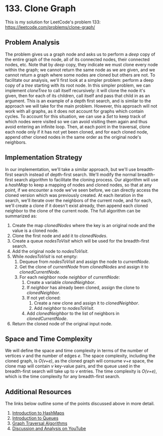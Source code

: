 # 133. Clone Graph
This is my solution for LeetCode's problem 133: https://leetcode.com/problems/clone-graph/

## Problem Analysis
The problem gives us a graph node and asks us to perform a *deep* copy of the entire graph of the node, all of its connected nodes, their connected nodes, etc. Note that by *deep* copy, they indicate we must clone every node within the graph; we cannot return the same node as we are given, and we cannot return a graph where some nodes are cloned but others are not. To facilitate our analysis, we'll first look at a simpler problem: perform a deep copy of a *tree* starting with its root node. In this simpler problem, we can implement *cloneTree* to call itself recursively: it will clone the node it's given, then for each of its children, call itself and pass that child in as an argument. This is an example of a depth first search, and is similar to the approach we will take for the main problem. However, this approach will not work with all graphs, as it does not account for graphs which contain cycles. To account for this situation, we can use a *Set* to keep track of which nodes were visited so we can avoid visiting them again and thus avoid entering an infinite loop. Then, at each point in the traversal, clone each node only if it has not yet been cloned, and for each cloned node, append other cloned nodes in the same order as the original node's neighbors.

## Implementation Strategy
In our implementation, we'll take a similar approach, but we'll use breadth-first search instead of depth-first search. We'll modify the normal breadth-first search algorithm to facilitate the cloning process. Our algorithm will use a *hashMap* to keep a mapping of nodes and cloned nodes, so that at any point, if we encounter a node we've seen before, we can directly access the cloned version which was previously created. At each iteration in the search, we'll iterate over the neighbors of the current node, and for each, we'll create a clone if it doesn't exist already, then append each cloned neighbor to the clone of the current node. The full algorithm can be summarized as:
1. Create the map *clonedNodes* where the key is an original node and the value is a cloned node.
1. Clone the first node and add it to *clonedNodes*.
1. Create a queue *nodesToVisit* which will be used for the breadth-first search.
1. Add the original node to *nodesToVisit*.
1. While *nodesToVisit* is not empty:
    1. Dequeue from *nodesToVisit* and assign the node to *currentNode*.
    1. Get the clone of *currentNode* from *clonedNodes* and assign it to *clonedCurrentNode*.
    1. For each neighbor node *neighbor* of *currentNode*:
        1. Create a variable *clonedNeighbor*.
        1. If *neighbor* has already been cloned, assign the clone to *clonedNeighbor*.
        1. If not yet cloned:
            1. Create a new clone and assign it to *clonedNeighbor*.
            1. Add *neighbor* to *nodesToVisit*.
        1. Add *clonedNeighbor* to the list of neighbors in *clonedCurrentNode*.
1. Return the cloned node of the original input node.

## Space and Time Complexity
We will define the space and time complexity in terms of the number of vertices *v* and the number of edges *e*. The space complexity, including the cloned graph, is *O(v+e)*, as the cloned graph will consume *v*+*e* space, the clone map will contain *v* key-value pairs, and the queue used in the breadth-first search will take up to *v* entries. The time complexity is *O(v+e)*, which is the time complexity for any breadth-first search.

## Additional Resources
The links below outline some of the points discussed above in more detail.
1. [Introduction to HashMaps](https://bytethisstore.com/articles/pg/implement-hash-table)
1. [Introduction to Queues](https://bytethisstore.com/articles/pg/queue)
1. [Graph Traversal Algorithms](https://bytethisstore.com/articles/pg/graph-algorithms-depth-breadth-search)
1. [Discussion and Analysis on YouTube](https://youtu.be/tKbwgdEupF0)